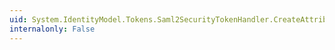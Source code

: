 ```yaml
---
uid: System.IdentityModel.Tokens.Saml2SecurityTokenHandler.CreateAttribute(System.Security.Claims.Claim,System.IdentityModel.Tokens.SecurityTokenDescriptor)
internalonly: False
---
```

